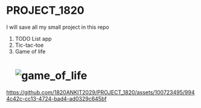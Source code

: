 # PROJECT_1820
I will save all my small project in this repo

1. TODO List app
2. Tic-tac-toe
3. Game of life
   # ![game_of_life](https://github.com/1820ANKIT2029/PROJECT_1820/assets/100723495/37950408-ebbc-4a2d-b299-61c9b9b4d94b)


https://github.com/1820ANKIT2029/PROJECT_1820/assets/100723495/9944c42c-cc13-4724-bad4-ad0329c645bf

